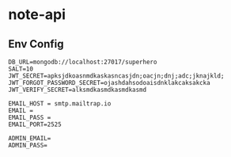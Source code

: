 # note-api


## Env Config
  
    DB_URL=mongodb://localhost:27017/superhero
    SALT=10
    JWT_SECRET=apksjdkoasnmdkaskasncasjdn;oacjn;dnj;adc;jknajkld;
    JWT_FORGOT_PASSWORD_SECRET=ojashdahsodoaisdnklakcaksakcka
    JWT_VERIFY_SECRET=alksmdkasmdkasmdkasmd

    EMAIL_HOST = smtp.mailtrap.io
    EMAIL = 
    EMAIL_PASS = 
    EMAIL_PORT=2525

    ADMIN_EMAIL=
    ADMIN_PASS=

